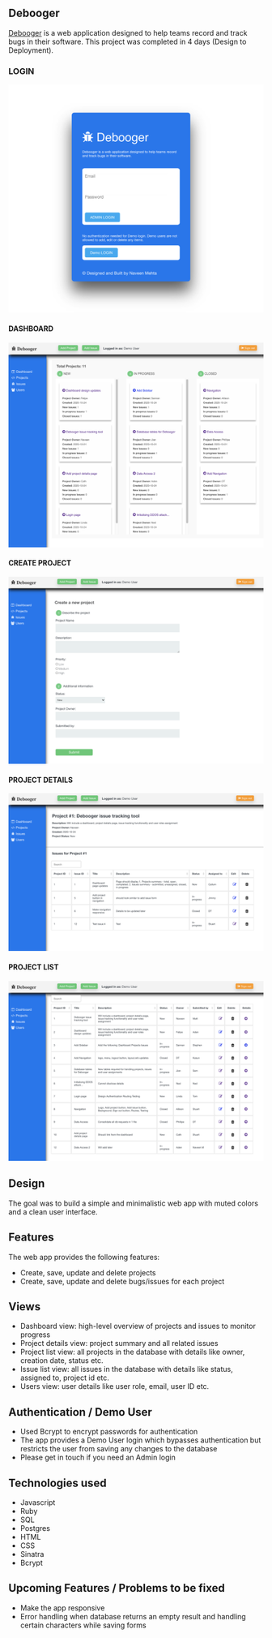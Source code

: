 ## Debooger

[Debooger](http://debooger.herokuapp.com/) is a web application designed to help teams record and track bugs in their software. This project was completed in 4 days (Design to Deployment).

### LOGIN
![Login](/public/images/login.png)

#### DASHBOARD
![Dashboard](/public/images/dashboard.png)

#### CREATE PROJECT
![CreateProject](/public/images/create_form.png)

#### PROJECT DETAILS
![ProjectDetails](/public/images/project_details.png)

#### PROJECT LIST
![ProjectList](/public/images/project_list.png)

## Design 

The goal was to build a simple and minimalistic web app with muted colors and a clean user interface.

## Features

The web app provides the following features:
- Create, save, update and delete projects
- Create, save, update and delete bugs/issues for each project

## Views

- Dashboard view: high-level overview of projects and issues to monitor progress 
- Project details view: project summary and all related issues 
- Project list view: all projects in the database with details like owner, creation date, status etc.
- Issue list view: all issues in the database with details like status, assigned to, project id etc.
- Users view: user details like user role, email, user ID etc.  

## Authentication / Demo User

- Used Bcrypt to encrypt passwords for authentication 
- The app provides a Demo User login which bypasses authentication but restricts the user from saving any changes to the database 
- Please get in touch if you need an Admin login 

## Technologies used

- Javascript
- Ruby
- SQL
- Postgres
- HTML
- CSS 
- Sinatra
- Bcrypt

## Upcoming Features / Problems to be fixed

- Make the app responsive 
- Error handling when database returns an empty result and handling certain characters while saving forms



